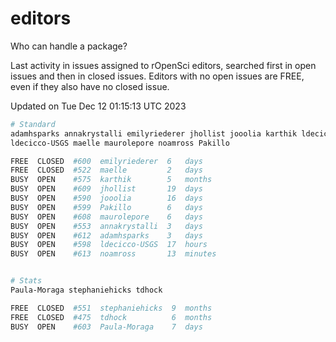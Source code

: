 # editors

Who can handle a package?

Last activity in issues assigned to rOpenSci editors, searched first in open
issues and then in closed issues. Editors with no open issues are FREE, even if
they also have no closed issue.


Updated on Tue Dec 12 01:15:13 UTC 2023

```bash
# Standard
adamhsparks annakrystalli emilyriederer jhollist jooolia karthik ldecicco
ldecicco-USGS maelle maurolepore noamross Pakillo

FREE  CLOSED  #600  emilyriederer  6   days
FREE  CLOSED  #522  maelle         2   days
BUSY  OPEN    #575  karthik        5   months
BUSY  OPEN    #609  jhollist       19  days
BUSY  OPEN    #590  jooolia        16  days
BUSY  OPEN    #599  Pakillo        6   days
BUSY  OPEN    #608  maurolepore    6   days
BUSY  OPEN    #553  annakrystalli  3   days
BUSY  OPEN    #612  adamhsparks    3   days
BUSY  OPEN    #598  ldecicco-USGS  17  hours
BUSY  OPEN    #613  noamross       13  minutes


# Stats
Paula-Moraga stephaniehicks tdhock

FREE  CLOSED  #551  stephaniehicks  9  months
FREE  CLOSED  #475  tdhock          6  months
BUSY  OPEN    #603  Paula-Moraga    7  days
```
